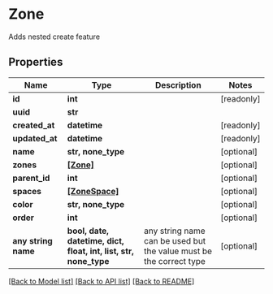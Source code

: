 # Zone

Adds nested create feature

## Properties
Name | Type | Description | Notes
------------ | ------------- | ------------- | -------------
**id** | **int** |  | [readonly] 
**uuid** | **str** |  | 
**created_at** | **datetime** |  | [readonly] 
**updated_at** | **datetime** |  | [readonly] 
**name** | **str, none_type** |  | [optional] 
**zones** | [**[Zone]**](Zone.md) |  | [optional] 
**parent_id** | **int** |  | [optional] 
**spaces** | [**[ZoneSpace]**](ZoneSpace.md) |  | [optional] 
**color** | **str, none_type** |  | [optional] 
**order** | **int** |  | [optional] 
**any string name** | **bool, date, datetime, dict, float, int, list, str, none_type** | any string name can be used but the value must be the correct type | [optional]

[[Back to Model list]](../README.md#documentation-for-models) [[Back to API list]](../README.md#documentation-for-api-endpoints) [[Back to README]](../README.md)


